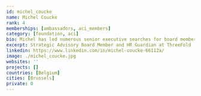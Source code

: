 ```yaml
---
id: michel_coucke
name: Michel Coucke
rank: 4
memberships: [ambassadors, aci_members]
category: [foundation, aci]
bio: Michel has led numerous senior executive searches for board members, C-suite, and heads of function for financial sponsors and leading international corporations throughout Europe and the Middle East. Prior to joining Lancor, Michel was the Managing Partner of the European Telecommunications and Digital Practice at Heidrick & Struggles. In his early career, Michel was Deputy Managing Director of the Benelux countries for AT&T, with responsibility for sales, business development, and customer support. Michel has a master’s degree in industrial engineering and biochemistry from Institut Meurice Engineering School Brussels and an executive master’s degree in management from Universite Libre de Bruxelles. He is also an AMP graduate from the IMD, Lausanne. 
excerpt: Strategic Advisory Board Member and HR Guardian at ThreeFold
linkedin: https://www.linkedin.com/in/michel-coucke-66112a/
image: ./michel_coucke.jpg
websites: ''
projects: []
countries: [Belgium]
cities: [Brussels]
private: 0
---
```

